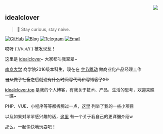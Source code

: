 <a href="#">
<img align="right" src='https://github-readme-stats.vercel.app/api?username=idealclover&show_icons=true&title_color=fff&icon_color=79ff97&text_color=9f9f9f&bg_color=151515&hide=["contribs"]'>
</a>

## idealclover

> 🍭 Stay curious, stay naive.

[![GitHub](https://img.shields.io/badge/dynamic/json?logo=github&label=GitHub+Followers&labelColor=282c34&style=flat-square&color=181717&query=%24.data.totalSubs&url=https%3A%2F%2Fapi.spencerwoo.com%2Fsubstats%2F%3Fsource%3Dgithub%26queryKey%3Didealclover&longCache=true)](https://github.com/idealclover)
[![Blog](https://img.shields.io/badge/-https://idealclover.top-0e83cd?style=flat-square&logo=Blogger&logoColor=fff)](https://blog.skk.moe)
[![Telegram](https://img.shields.io/badge/-t.me/idealcloverchannel-3db6f1?style=flat-square&logo=Telegram&logoColor=2ca5e0)](https://t.me/idealcloverchannel)
[![Email](https://img.shields.io/badge/-idealclover@163.com-911318?style=flat-square&logo=Mail.RU&logoColor=white&labelColor=c14438)](mailto:idealclover_at_163.com)

哎呀  (´///ω///\`) 被发现惹！

这里是 [idealclover](https://idealclover.top)~ 大家都叫我翠翠~

[南京大学](https://www.nju.edu.cn/) 商学院2016级本科生，现在在 [字节跳动](https://bytedance.com/zh/) 做商业化产品经理工作

~~自从做了社畜之后就没有什么时间写代码和写博客了XD~~

[idealclover.top](https://idealclover.top) 是我的个人博客，有我关于技术、产品、生活的思考，欢迎来瞧一瞧~

PHP、VUE、小程序等等都折腾过一点，[这里](https://idealclover.top/projects.html) 列举了我的一些小项目

以及如果对翠翠感兴趣的话，[这里](https://idealclover.top/about.html) 有一个关于我自己的更详细介绍w

那么，一起愉快地玩耍吧！

